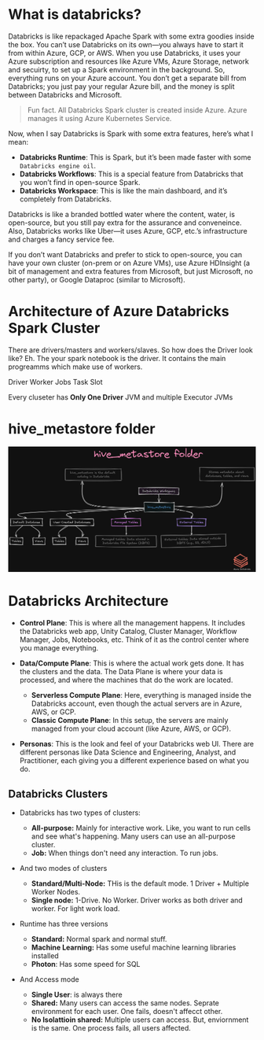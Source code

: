 # What is databricks?

Databricks is like repackaged Apache Spark with some extra goodies inside the box. You can’t use Databricks on its own—you always have to start it from within Azure, GCP, or AWS. When you use Databricks, it uses your Azure subscription and resources like Azure VMs, Azure Storage, network and secuirty, to set up a Spark environment in the background. So, everything runs on your Azure account. You don’t get a separate bill from Databricks; you just pay your regular Azure bill, and the money is split between Databricks and Microsoft.

>Fun fact. All Databricks Spark cluster is created inside Azure. Azure manages it using Azure Kubernetes Service.

Now, when I say Databricks is Spark with some extra features, here’s what I mean:

- **Databricks Runtime**: This is Spark, but it’s been made faster with some `Databricks engine oil`.
- **Databricks Workflows**: This is a special feature from Databricks that you won’t find in open-source Spark.
- **Databricks Workspace**: This is like the main dashboard, and it’s completely from Databricks.

Databricks is like a branded bottled water where the content, water, is open-source, but you still pay extra for the assurance and conveneince. Also, Databricks works like Uber—it uses Azure, GCP, etc.’s infrastructure and charges a fancy service fee.

If you don’t want Databricks and prefer to stick to open-source, you can have your own cluster (on-prem or on Azure VMs), use Azure HDInsight (a bit of management and extra features from Microsoft, but just Microsoft, no other party), or Google Dataproc (similar to Microsoft).

# Architecture of Azure Databricks Spark Cluster

There are drivers/masters and workers/slaves. So how does the Driver look like? Eh. The your spark notebook is the driver. It contains the main progreamms which make use of workers.

Driver
Worker
Jobs
Task
Slot

Every cluseter has **Only One Driver** JVM and multiple Executor JVMs

# hive_metastore folder

![](images/2024-09-08-14-36-36.png)

# Databricks Architecture
- **Control Plane**: This is where all the management happens. It includes the Databricks web app, Unity Catalog, Cluster Manager, Workflow Manager, Jobs, Notebooks, etc. Think of it as the control center where you manage everything.

- **Data/Compute Plane**: This is where the actual work gets done. It has the clusters and the data. The Data Plane is where your data is processed, and where the machines that do the work are located.
  - **Serverless Compute Plane**: Here, everything is managed inside the Databricks account, even though the actual servers are in Azure, AWS, or GCP.
  - **Classic Compute Plane**: In this setup, the servers are mainly managed from your cloud account (like Azure, AWS, or GCP).

- **Personas**: This is the look and feel of your Databricks web UI. There are different personas like Data Science and Engineering, Analyst, and Practitioner, each giving you a different experience based on what you do.




## Databricks Clusters

- Databricks has two types of clusters: 
  - **All-purpose:** Mainly for interactive work. Like, you want to run cells and see what's happening. Many users can use an all-purpose cluster.
  - **Job:** When things don't need any interaction. To run jobs.

- And two modes of clusters
  - **Standard/Multi-Node:** THis is the default mode. 1 Driver + Multiple Worker Nodes.
  - **Single node:** 1-Drive. No Worker. Driver works as both driver and worker. For light work load.

- Runtime has three versions
  - **Standard:** Normal spark and normal stuff.
  - **Machine Learning:** Has some useful machine learning libraries installed
  - **Photon**: Has some speed for SQL

- And Access mode
  - **Single User**:  is always there
  - **Shared:** Many users can access the same nodes. Seprate environment for each user. One fails, doesn't affecct other.
  - **No Isolattioin shared:** Multiple users can access. But, enviornment is the same. One process fails, all users affected.